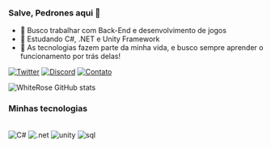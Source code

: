 ### Salve, Pedrones aqui 👋

- 🔭 Busco trabalhar com Back-End e desenvolvimento de jogos
- 🌱 Estudando C#, .NET e Unity Framework
- 🤔 As tecnologias fazem parte da minha vida, e busco sempre aprender o funcionamento por trás delas!

[![Twitter](https://img.shields.io/badge/Discord-7289DA?style=for-the-badge&logo=discord&logoColor=white)](https://twitter.com/_wh1terose)
[![Discord](https://img.shields.io/badge/Twitter-1DA1F2?style=for-the-badge&logo=twitter&logoColor=white)](https://discord.gg/bhETCsmrT2)
[![Contato](https://img.shields.io/badge/Microsoft_Outlook-0078D4?style=for-the-badge&logo=microsoft-outlook&logoColor=white)](peagaduarte8@outlook.com)

![WhiteRose GitHub stats](https://github-readme-stats.vercel.app/api?username=WhiteRose-ph&show_icons=true&theme=dracula)

### Minhas tecnologias

<div style="display: inline_block"><br/>
  <img align="centrer" alt="C#" src="https://img.shields.io/badge/C%23-239120?style=for-the-badge&logo=c-sharp&logoColor=white" />
  <img align="centrer" alt=".net" src="https://img.shields.io/badge/.NET-5C2D91?style=for-the-badge&logo=.net&logoColor=white" />
  <img align="centrer" alt="unity" src="https://img.shields.io/badge/Unity-100000?style=for-the-badge&logo=unity&logoColor=white" />
  <img align="centrer" alt="sql" src="	https://img.shields.io/badge/MySQL-00000F?style=for-the-badge&logo=mysql&logoColor=white" />
</div>
